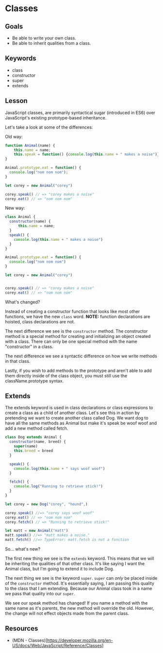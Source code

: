 # Classes

## Goals 
* Be able to write your own class.
* Be able to inherit  qualities from a class.

## Keywords
* class
* constructor
* super
* extends

## Lesson 

JavaScript classes, are primarily syntactical sugar (introduced in ES6) over JavaScript's existing prototype-based inheritance.

Let's take a look at some of the differences:

Old way:
```js 
function Animal(name) {
    this.name = name;
    this.speak = function() {console.log(this.name + " makes a noise")};
}

Animal.prototype.eat = function() {
  console.log("nom nom nom");
}

let corey = new Animal("corey")

corey.speak() // => "corey makes a noise"
corey.eat() // => "nom nom nom"

```

New way: 
 
```js
class Animal {
  constructor(name) {
      this.name = name;
  }
  speak() {
    console.log(this.name + " makes a noise")
  }
}

Animal.prototype.eat = function() {
  console.log("nom nom nom")
}

let corey = new Animal("corey")


corey.speak() // => "corey makes a noise"
corey.eat() // => "nom nom nom"
```

What's changed? 

Instead of creating a constructor function that looks like most other functions, we have the new `class` word. 
__NOTE:__ function declarations are hoisted, class declarations are not. 

The next difference we see is the `constructor` method. The constructor method is a special method for creating and
initializing an object created with a class. There can only be one special method with the name "constructor" in a class.

The next difference we see a syntactic difference on how we write methods in that class. 

Lastly, if you wish to add methods to the prototype and aren't able to add them directly inside of the class object, you must
still use the className.prototype syntax. 

## Extends
The extends keyword is used in class declarations or class expressions to create a class as a child of another class.
Let's see this in action by pretending we want to create another class called Dog. We want dog to have all the same methods as Animal
but make it's speak be woof woof and add a new method called fetch. 

```js
class Dog extends Animal {
  constructor(name, breed) {
    super(name)
    this.breed = breed
  }

  speak() {
    console.log(this.name + " says woof woof")
  }

  fetch() {
    console.log("Running to retrieve stick!")
  }
}

let corey = new Dog("corey", "hound",)

corey.speak() //=> "corey says woof woof"
corey.eat() // => "nom nom nom"
corey.fetch() // => "Running to retrieve stick!"

let matt = new Animal("matt")
matt.speak() //=> "matt makes a noise."
matt.fetch() //=> TypeError: matt.fetch is not a function


```

So... what's new? 

The first new thing we see is the `extends` keyword. This means that we will be inheriting the qualities of that other class. 
It's like saying I want the Animal class, but I'm going to extend it to include Dog. 

The next thing we see is the keyword `super`. `super` can _only_ be placed inside of the `constructor` method. It's essentially 
saying, I am passing this quality to the class that I am extending. Because our Animal class took in a name we pass that quality 
into our `super`. 

We see our speak method has changed! If you name a method with the same name as it's parents, the new method will override the 
old. However, the change will not effect objects made from the parent class. 

## Resources 
* (MDN - Classes)[https://developer.mozilla.org/en-US/docs/Web/JavaScript/Reference/Classes]
